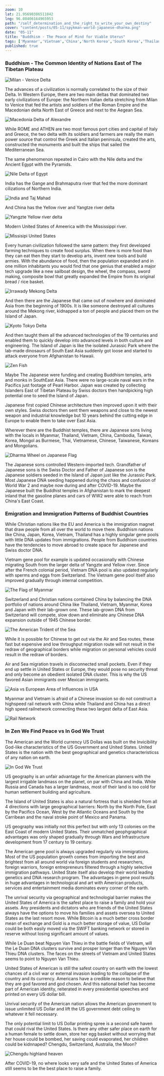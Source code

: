 ```yaml
---
zoom: 10
lat: 21.95690386511042
lng: 96.08406164965953
path: "/self_determination_and_the_right_to_write_your_own_destiny"
cover: "content/posts/05-11/spykman-world-japanese-dharma.png"
date: "05-11"
title: "Buddhism - The Peace of Mind for Viable Uterus"
tags: ['Myanmar','Vietnam','China','North Korea','South Korea','Thailand','Laos', 'Cambodia', 'Taiwan','Zen','Spykman World','Nicholas Spykman'] 
published: true
---
```


### Buddhism - The Common Identity of Nations East of The Tibetan Plateau
![Milan - Venice Delta](content/posts/05-11/milan_venice.png)

The advances of a civilization is normally correlated to the size of their Delta. In Western Europe, there are two main deltas that dominated two early civilizations of Europe: the Northern Italian delta stretching from Milan to Venice that fed the artists and soldiers of the Roman Empire and the Macedonian delta North East of Greece and next to the Aegean Sea. 

![Macedonia Delta of Alexandre](content/posts/05-11/macedonia_delta_of_alexandre.png)

While ROME and ATHEN are two most famous port cities and capital of Italy and Greece, the two delta with its soldiers and farmers are really the main power source that control the Greek and Italian peninsula, created the arts, constructed the monuments and built the ships that sailed the Mediterranean Sea. 

The same phenomenon repeated in Cairo with the Nile delta and the Ancient Egypt with the Pyramids.

![Nile Delta of Egypt](content/posts/05-11/nile_delta_of_egypt.png)

India has the Gange and Brahmaputra river that fed the more dominant cilizations of Northern India.

![India and Taj Mahad](content/posts/05-11/India_Gange_Bhramaputra.png)

And China has the Yellow river and Yangtze river delta 

![Yangzte Yellow river delta](content/posts/05-11/yangzte_yellow_delta.png)

Modern United States of Ameerica with the Mississippi river.

![Missisipi United States](content/posts/05-11/missisipi_united_states.png)

Every human civilization followed the same pattern: they first developed farming techniques to create food surplus. When there is more food than they can eat then they start to develop arts, invent new tools and build armies. With the abundance of food, then the population expanded and in one million inhabitants you would find that one genius that enabled a major tech upgrade like a new sailboat design, the wheel, the compass, sword making, composite bowl that greatly expanded the Empire from its original bread / rice basket. 

![Irrawady Mekong Delta](content/posts/05-11/irrawaday_mekong_delta.png)

And then there are the Japanese that came out of nowhere and dominated Asia from the beginning of 1900s. It is like someone destroyed all cultures around the Mekong river, kidnapped a ton of people and placed them on the Island of Japan. 

![Kyoto Tokyo Delta](content/posts/05-11/kyoto_tokyo_delta.png)

And then taught them all the advanced technologies of the 19 centuries and enabled them to quickly develop into advanced levels in both culture and engineering. The Island of Japan is like the isolated Jurassic Park where the lab-made dinosaurs of South East Asia suddenly got loose and started to attack everyone from Afghanistan to Hawaii. 

![Zen Fish](content/posts/05-11/east_tibetan_plateau.png)

Maybe The Japanese were funding and creating Buddhism temples, arts and monks in SouthEast Asia. There were no large-scale naval wars in the Pacifics just footage of Pearl Harbor. Japan was created by collecting Islanders East of Tibetan Plateau by Swiss doctors then handpicking high potential one to seed the Island of Japan. 

Japanese first copied Chinese architecture then improved upon it with their own styles. Swiss doctors then sent them weapons and close to the newest weapon and industrial knowledge but 10 years behind the cutting edge in Europe to enable them to take over East Asia.

Wherever there are the Buddhist temples, there are Japanese sons living with the locals in Myanmar, Thailand, Vietnam, China, Cambodia, Taiwan, Korea, Mongol as Burmese, Thai, Vietnamese, Chinese, Taiwanese, Koreans and Mongolians. 

![Dharma Wheel on Japanese Flag](content/posts/05-11/spykman-world-japanese-dharma.png)

The Japanese sons controlled Western-imported tech. Grandfather of Japanese sons is the Swiss Doctor and Father of Japanese son is the Japanese soldiers seeded in the Island of Japan just like the Jurassic Park. Most Japanese DNA seeding happened during the chaos  and confusion of World War 2 and maybe now during and after COVID-19. Maybe the Japanese built the Buddhist temples in Afghanistan to mark the deepest inland that the gasoline planes and cars of WW2 were able to reach from China's East Coast. 

### Emigration and Immigration Patterns of Buddhist Countries

While Christian nations like the EU and America is the immigration magnet that draw people from all over the world to move there. Buddhism nations like China, Japan, Korea, Vietnam, Thailand has a highly singular gene pools with little DNA updates from immigrations. People from Buddhism countries have the tendencies to move abroad to create space for Japanese and Swiss doctor DNA. 

Vietnam gene pool for example is updated occasionally with Chinese migrating South from the larger delta of Yangzte and Yellow river. Since after the French colonial period, Vietnam DNA pool is also updated regularly with sperms and eggs from Switzerland. The Vietnam gene pool itself also improved gradually through internal competition. 

![The Flag of Myanmar](content/posts/05-11/flag_of_myanmar.png)

Switzerland and Christian nations contained China by balancing the DNA portfolio of nations around China like Thailand, Vietnam, Myanmar, Korea and Japan with their lab-grown one. These lab-grown DNA from Switzerland will compete, slow down and eliminate any Chinese DNA expansion outside of 1945 Chinese border. 

![The American Trident of the Sea](content/posts/05-11/american_trident_of_sea.png)

While it is possible for Chinese to get out via the Air and Sea routes, these fast but expensive and low throughput migration route will not result in the redraw of geographical borders while migration on personal vehicles could result in the redraw of borders. 

Air and Sea migration travels in disconnected small pockets. Even if they end up settle in United States or Europe, they would pose no security threat and only become an obedient isolated DNA cluster. This is why the US favored Asian immigrants over Mexican immigrants. 

![Asia vs European Area of Influences in USA](content/posts/05-11/asia_vs_europe_area_influences.png)

Myanmar and Vietnam is afraid of a Chinese invasion so do not construct a highspeed rail network with China while Thailand and China has a direct high speed railnetwork connecting these two largest delta of East Asia. 

![Rail Network](content/posts/05-11/rail_network_of_euroasia.png)

### In Zen We Find Peace vs In God We Trust

The American and the World currency US Dollas was built on the Invicibility God-like characteristics of the US Government and United States. United States is the nation with the best geographical and genetics characteristicss of any nation on earth. 

![In God We Trust](content/posts/05-11/in_god_we_trust.png)

US geography is an unfair advantage for the American planners with the largest irrigable landmass on the planet, on par with China and India. While Russia and Canada has a larger landmass, most of their land is too cold for human settlement building and agriculture. 

The Island of United States is also a natural fortress that is shielded from all 4 directions with large geographical barriers: North by the North Pole, East by the Pacifics Ocean, West by the Atlantic Oceans and South by the Carribean and the naval stroke point of Mexico and Panama. 

US geography was initially not this perfect but with only 13 colonies on the East Coast of modern United States. Their unmatched geophgraphical advantages was only shaped gradually through Wars and Infrastructure development from 17 century to 19 century. 

The American gene pool is always upgraded regularly via immigrations. Most of the US population growth comes from importing the best and brightest from all around world via foreign students and researchers, foreign warriors, foreign entrepreneurs filtered through a highly selective immigration pathways. United State itself also develop their world leading genetics and DNA research program. The advantages in gene pool results in huge advantages in technological and art with American products, services and entertainment media dominates every corner of the earth.

The unrival security via geographical and technologial barrier makes the United States of America is the safest place to raise a family and hold your assets. Any presidents and dictators who are friends of the United States always have the options to move his families and assets oversea to United States as the last resort move. While Bitcoin is a much better cross border mean of exchange and Gold is a much better storage of value, US Dollar could be both easily moved via the SWIFT banking network or stored in reserve without losing significant amount of values. 

While Le Duan beat Nguyen Van Thieu in the battle fields of Vietnam, will the Le Duan DNA clusters survive and prosper longer than the Nguyen Van Thieu DNA clusters. The faces on the streets of Vietnam and United States seems to point to Nguyen Van Thieu. 

United States of American is still the safest country on earth with the lowest chances of a civil war or external invasion leading to the collapse of the country and its currency. Americans have a credible reason to believe that they are god favored and god chosen. And this national belief has become part of American identity, reiterated in every presidential speeches and printed on every US dollar bill. 

Unrival security of the American nation allows the American government to issue unlimited US Dollar and lift the US government debt ceiling to whatever it fell necessary. 

The only potential limit to US Dollar printing spree is a second safe haven that could rival the United States. Is there any other safer place on earth for a human female to settle down, store her egg basket without worrying that her house could be bombed, her saving could evaporated, her children could be kidnnaped? Chengdu, Switzerland, Australia, the Moon? 

![Chengdu highland heaven](content/posts/05-11/chengdu_monks.png)

After COVID-19, no where looks very safe and the United States of America still seems to be the best place to raise a family. 














